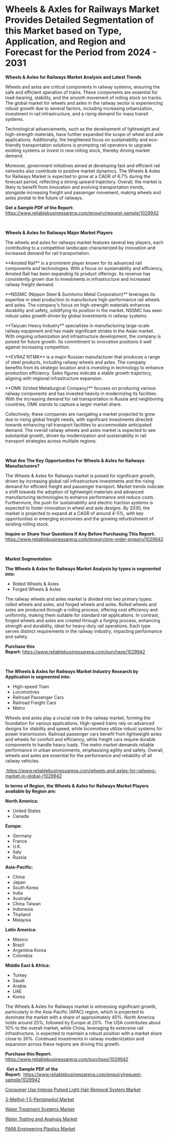 <p><h1>Wheels & Axles for Railways Market Provides Detailed Segmentation of this Market based on Type, Application, and Region and Forecast for the Period from 2024 - 2031</h1></p><p><strong>Wheels & Axles for Railways Market Analysis and Latest Trends</strong></p>
<p><p>Wheels and axles are critical components in railway systems, ensuring the safe and efficient operation of trains. These components are essential for load-bearing, stability, and the smooth movement of rolling stock on tracks. The global market for wheels and axles in the railway sector is experiencing robust growth due to several factors, including increasing urbanization, investment in rail infrastructure, and a rising demand for mass transit systems. </p><p>Technological advancements, such as the development of lightweight and high-strength materials, have further expanded the scope of wheel and axle applications. Additionally, the heightened focus on sustainability and eco-friendly transportation solutions is prompting rail operators to upgrade existing systems or invest in new rolling stock, thereby driving market demand.</p><p>Moreover, government initiatives aimed at developing fast and efficient rail networks also contribute to positive market dynamics. The Wheels & Axles for Railways Market is expected to grow at a CAGR of 6.7% during the forecast period, reflecting a strong upward trajectory. Overall, the market is likely to benefit from innovation and evolving transportation trends, alongside increasing freight and passenger movement, making wheels and axles pivotal to the future of railways.</p></p>
<p><strong>Get a Sample PDF of the Report:&nbsp;</strong> <a href="https://www.reliablebusinessarena.com/enquiry/request-sample/1029942?utm_campaign=1420&utm_medium=2&utm_source=Github&utm_content=ia&utm_term=03122024&utm_id=wheels-axles-for-railways">https://www.reliablebusinessarena.com/enquiry/request-sample/1029942</a></p>
<p>&nbsp;</p>
<p><strong>Wheels & Axles for Railways Major Market Players</strong></p>
<p><p>The wheels and axles for railways market features several key players, each contributing to a competitive landscape characterized by innovation and increased demand for rail transportation.</p><p>**Amsted Rail** is a prominent player known for its advanced rail components and technologies. With a focus on sustainability and efficiency, Amsted Rail has been expanding its product offerings. Its revenue has consistently grown due to investments in infrastructure and increased railway freight demand.</p><p>**NSSMC (Nippon Steel & Sumitomo Metal Corporation)** leverages its expertise in steel production to manufacture high-performance rail wheels and axles. The company's focus on high-strength materials enhances durability and safety, solidifying its position in the market. NSSMC has seen robust sales growth driven by global investments in railway systems.</p><p>**Taiyuan Heavy Industry** specializes in manufacturing large-scale railway equipment and has made significant strides in the Asian market. With ongoing urbanization and infrastructure development, the company is poised for future growth. Its commitment to innovation positions it well against increasing competition.</p><p>**EVRAZ NTMK** is a major Russian manufacturer that produces a range of steel products, including railway wheels and axles. The company benefits from its strategic location and is investing in technology to enhance production efficiency. Sales figures indicate a stable growth trajectory, aligning with regional infrastructure expansion.</p><p>**OMK (United Metallurgical Company)** focuses on producing various railway components and has invested heavily in modernizing its facilities. With the increasing demand for rail transportation in Russia and neighboring countries, OMK stands to capture a larger market share.</p><p>Collectively, these companies are navigating a market projected to grow due to rising global freight needs, with significant investments directed towards enhancing rail transport facilities to accommodate anticipated demand. The overall railway wheels and axles market is expected to see substantial growth, driven by modernization and sustainability in rail transport strategies across multiple regions.</p></p>
<p>&nbsp;</p>
<p><strong>What Are The Key Opportunities For Wheels & Axles for Railways Manufacturers?</strong></p>
<p><p>The Wheels & Axles for Railways market is poised for significant growth, driven by increasing global rail infrastructure investments and the rising demand for efficient freight and passenger transport. Market trends indicate a shift towards the adoption of lightweight materials and advanced manufacturing technologies to enhance performance and reduce costs. Furthermore, the push for sustainability and electric traction systems is expected to foster innovation in wheel and axle designs. By 2030, the market is projected to expand at a CAGR of around 4-5%, with key opportunities in emerging economies and the growing refurbishment of existing rolling stock.</p></p>
<p><strong>Inquire or Share Your Questions If Any Before Purchasing This Report:</strong> <a href="https://www.reliablebusinessarena.com/enquiry/pre-order-enquiry/1029942?utm_campaign=1420&utm_medium=2&utm_source=Github&utm_content=ia&utm_term=03122024&utm_id=wheels-axles-for-railways">https://www.reliablebusinessarena.com/enquiry/pre-order-enquiry/1029942</a></p>
<p>&nbsp;</p>
<p><strong>Market Segmentation</strong></p>
<p><strong>The Wheels & Axles for Railways Market Analysis by types is segmented into:</strong></p>
<p><ul><li>Rolled Wheels & Axles</li><li>Forged Wheels & Axles</li></ul></p>
<p><p>The railway wheels and axles market is divided into two primary types: rolled wheels and axles, and forged wheels and axles. Rolled wheels and axles are produced through a rolling process, offering cost efficiency and uniformity, making them suitable for standard rail applications. In contrast, forged wheels and axles are created through a forging process, enhancing strength and durability, ideal for heavy-duty rail operations. Each type serves distinct requirements in the railway industry, impacting performance and safety.</p></p>
<p><strong>Purchase this Report:&nbsp;</strong><a href="https://www.reliablebusinessarena.com/purchase/1029942?utm_campaign=1420&utm_medium=2&utm_source=Github&utm_content=ia&utm_term=03122024&utm_id=wheels-axles-for-railways">https://www.reliablebusinessarena.com/purchase/1029942</a></p>
<p>&nbsp;</p>
<p><strong>The Wheels & Axles for Railways Market Industry Research by Application is segmented into:</strong></p>
<p><ul><li>High-speed Train</li><li>Locomotives</li><li>Railroad Passenger Cars</li><li>Railroad Freight Cars</li><li>Metro</li></ul></p>
<p><p>Wheels and axles play a crucial role in the railway market, forming the foundation for various applications. High-speed trains rely on advanced designs for stability and speed, while locomotives utilize robust systems for power transmission. Railroad passenger cars benefit from lightweight axles and wheels for comfort and efficiency, while freight cars require durable components to handle heavy loads. The metro market demands reliable performance in urban environments, emphasizing agility and safety. Overall, wheels and axles are essential for the performance and reliability of all railway vehicles.</p></p>
<p><a href="https://www.reliablebusinessarena.com/wheels-and-axles-for-railways-market-in-global-r1029942?utm_campaign=1420&utm_medium=2&utm_source=Github&utm_content=ia&utm_term=03122024&utm_id=wheels-axles-for-railways">&nbsp;https://www.reliablebusinessarena.com/wheels-and-axles-for-railways-market-in-global-r1029942</a></p>
<p><strong>In terms of Region, the Wheels & Axles for Railways Market Players available by Region are:</strong></p>
<p>
    <p> <strong> North America: </strong>
        <ul>
            <li>United States</li>
            <li>Canada</li>
        </ul>
        </p> 
    <p> <strong> Europe: </strong>
        <ul>
            <li>Germany</li>
            <li>France</li>
            <li>U.K.</li>
            <li>Italy</li>
            <li>Russia</li>
        </ul>
        </p> 
    <p> <strong> Asia-Pacific: </strong>
        <ul>
            <li>China</li>
            <li>Japan</li>
            <li>South Korea</li>
            <li>India</li>
            <li>Australia</li>
            <li>China Taiwan</li>
            <li>Indonesia</li>
            <li>Thailand</li>
            <li>Malaysia</li>
        </ul>
        </p> 
    <p> <strong> Latin America: </strong>
        <ul>
            <li>Mexico</li>
            <li>Brazil</li>
            <li>Argentina Korea</li>
            <li>Colombia</li>
        </ul>
        </p> 
    <p> <strong> Middle East & Africa: </strong>
        <ul>
            <li>Turkey</li>
            <li>Saudi</li>
            <li>Arabia</li>
            <li>UAE</li>
            <li>Korea</li>
        </ul>
    </p>
    </p>
<p><p>The Wheels & Axles for Railways market is witnessing significant growth, particularly in the Asia-Pacific (APAC) region, which is projected to dominate the market with a share of approximately 40%. North America holds around 25%, followed by Europe at 20%. The USA contributes about 10% to the overall market, while China, leveraging its extensive rail infrastructure, is expected to maintain a robust position with a market share close to 30%. Continued investments in railway modernization and expansion across these regions are driving this growth.</p></p>
<p><strong>Purchase this Report: </strong><a href="https://www.reliablebusinessarena.com/purchase/1029942?utm_campaign=1420&utm_medium=2&utm_source=Github&utm_content=ia&utm_term=03122024&utm_id=wheels-axles-for-railways">https://www.reliablebusinessarena.com/purchase/1029942</a></p>
<p>&nbsp;<strong>Get a Sample PDF of the Report:&nbsp;&nbsp;</strong><a href="https://www.reliablebusinessarena.com/enquiry/request-sample/1029942?utm_campaign=1420&utm_medium=2&utm_source=Github&utm_content=ia&utm_term=03122024&utm_id=wheels-axles-for-railways">https://www.reliablebusinessarena.com/enquiry/request-sample/1029942</a></p>
<p><strong></strong></p>
<p><p><a href="https://issuu.com/reportprime-2/docs/consumer-use-intense-pulsed-light-hair-removal-sys?utm_campaign=1420&utm_medium=2&utm_source=Github&utm_content=ia&utm_term=03122024&utm_id=wheels-axles-for-railways">Consumer Use Intense Pulsed Light Hair Removal System Market</a></p><p><a href="https://github.com/castoriffic/Market-Research-Report-List-5/blob/main/3-methyl-15-pentanediol-market.md?utm_campaign=1420&utm_medium=2&utm_source=Github&utm_content=ia&utm_term=03122024&utm_id=wheels-axles-for-railways">3-Methyl-1,5-Pentanediol Market</a></p><p><a href="https://www.linkedin.com/pulse/exploring-water-treatment-systems-market-dynamics-projected-cagr-mfubc?utm_campaign=1420&utm_medium=2&utm_source=Github&utm_content=ia&utm_term=03122024&utm_id=wheels-axles-for-railways">Water Treatment Systems Market</a></p><p><a href="https://www.linkedin.com/pulse/global-water-testing-analysis-market-comprehensive-size-share-scove?utm_campaign=1420&utm_medium=2&utm_source=Github&utm_content=ia&utm_term=03122024&utm_id=wheels-axles-for-railways">Water Testing and Analysis Market</a></p><p><a href="https://github.com/darenph8er/Market-Research-Report-List-1/blob/main/pa66-engineering-plastics-market.md?utm_campaign=1420&utm_medium=2&utm_source=Github&utm_content=ia&utm_term=03122024&utm_id=wheels-axles-for-railways">PA66 Engineering Plastics Market</a></p></p>